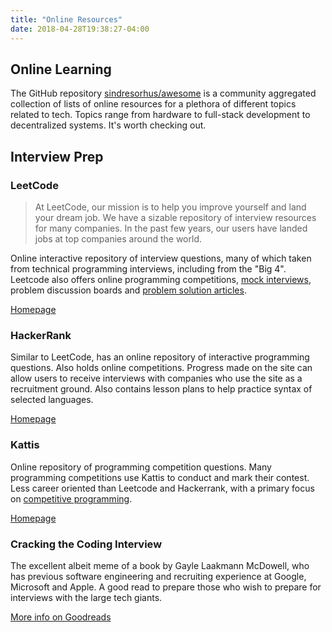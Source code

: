 ```yaml
---
title: "Online Resources"
date: 2018-04-28T19:38:27-04:00
---
```


## Online Learning 

The GitHub repository [sindresorhus/awesome](https://github.com/sindresorhus/awesome) is a community aggregated collection of lists of online resources for a plethora of different topics related to tech. Topics range from hardware to full-stack development to decentralized systems. It's worth checking out.

## Interview Prep 

### LeetCode

>At LeetCode, our mission is to help you improve yourself and land your dream job. We have a sizable repository of interview resources for many companies. In the past few years, our users have landed jobs at top companies around the world.

Online interactive repository of interview questions, many of which taken from technical programming interviews, including from the "Big 4". Leetcode also offers online programming competitions, [mock interviews](https://leetcode.com/mockinterview/), problem discussion boards and [problem solution articles](https://leetcode.com/articles/).
 
[Homepage](https://leetcode.com)

### HackerRank

Similar to LeetCode, has an online repository of interactive programming questions. Also holds online competitions. Progress made on the site can allow users to receive interviews with companies who use the site as a recruitment ground. Also contains lesson plans to help practice syntax of selected languages.

[Homepage](https://www.hackerrank.com)

### Kattis

Online repository of programming competition questions. Many programming competitions use Kattis to conduct and mark their contest. Less career oriented than Leetcode and Hackerrank, with a primary focus on [competitive programming](/student-life/student-groups/#cpc-competitive-programming-club).

[Homepage](https://open.kattis.com)

### Cracking the Coding Interview

The excellent albeit meme of a book by Gayle Laakmann McDowell, who has previous software engineering and recruiting experience at Google, Microsoft and Apple. A good read to prepare those who wish to prepare for interviews with the large tech giants.

[More info on Goodreads](https://www.goodreads.com/book/show/25707092-cracking-the-coding-interview?rating=3)
